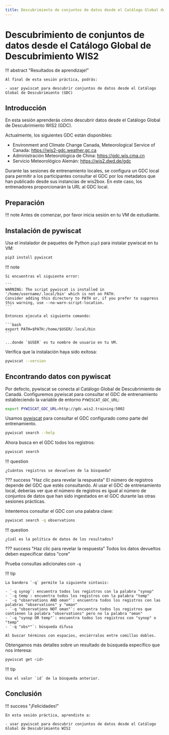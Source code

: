 ```yaml
---
title: Descubrimiento de conjuntos de datos desde el Catálogo Global de Descubrimiento WIS2
---
```


# Descubrimiento de conjuntos de datos desde el Catálogo Global de Descubrimiento WIS2

!!! abstract "Resultados de aprendizaje!"

    Al final de esta sesión práctica, podrás:

    - usar pywiscat para descubrir conjuntos de datos desde el Catálogo Global de Descubrimiento (GDC)

## Introducción

En esta sesión aprenderás cómo descubrir datos desde el Catálogo Global de Descubrimiento WIS2 (GDC).

Actualmente, los siguientes GDC están disponibles:

- Environment and Climate Change Canada, Meteorological Service of Canada: <https://wis2-gdc.weather.gc.ca>
- Administración Meteorológica de China: <https://gdc.wis.cma.cn>
- Servicio Meteorológico Alemán: <https://wis2.dwd.de/gdc>


Durante las sesiones de entrenamiento locales, se configura un GDC local para permitir a los participantes consultar el GDC por los metadatos que han publicado desde sus instancias de wis2box. En este caso, los entrenadores proporcionarán la URL al GDC local.

## Preparación

!!! note
    Antes de comenzar, por favor inicia sesión en tu VM de estudiante.

## Instalación de pywiscat

Usa el instalador de paquetes de Python `pip3` para instalar pywiscat en tu VM:
```bash
pip3 install pywiscat
```

!!! note

    Si encuentras el siguiente error:

    ```
    WARNING: The script pywiscat is installed in '/home/username/.local/bin' which is not on PATH.
    Consider adding this directory to PATH or, if you prefer to suppress this warning, use --no-warn-script-location.
    ```

    Entonces ejecuta el siguiente comando:

    ```bash
    export PATH=$PATH:/home/$USER/.local/bin
    ```

    ...donde `$USER` es tu nombre de usuario en tu VM.

Verifica que la instalación haya sido exitosa:

```bash
pywiscat --version
```

## Encontrando datos con pywiscat

Por defecto, pywiscat se conecta al Catálogo Global de Descubrimiento de Canadá. Configuremos pywiscat para consultar el GDC de entrenamiento estableciendo la variable de entorno `PYWISCAT_GDC_URL`:

```bash
export PYWISCAT_GDC_URL=http://gdc.wis2.training:5002
```

Usamos [pywiscat](https://github.com/wmo-im/pywiscat) para consultar el GDC configurado como parte del entrenamiento.

```bash
pywiscat search --help
```

Ahora busca en el GDC todos los registros:

```bash
pywiscat search
```

!!! question

    ¿Cuántos registros se devuelven de la búsqueda?

??? success "Haz clic para revelar la respuesta"
    El número de registros depende del GDC que estés consultando. Al usar el GDC de entrenamiento local, deberías ver que el número de registros es igual al número de conjuntos de datos que han sido ingestados en el GDC durante las otras sesiones prácticas.

Intentemos consultar el GDC con una palabra clave:

```bash
pywiscat search -q observations
```

!!! question

    ¿Cuál es la política de datos de los resultados?

??? success "Haz clic para revelar la respuesta"
    Todos los datos devueltos deben especificar datos "core"

Prueba consultas adicionales con `-q`

!!! tip

    La bandera `-q` permite la siguiente sintaxis:

    - `-q synop`: encuentra todos los registros con la palabra "synop"
    - `-q temp`: encuentra todos los registros con la palabra "temp"
    - `-q "observations AND oman"`: encuentra todos los registros con las palabras "observations" y "oman"
    - `-q "observations NOT oman"`: encuentra todos los registros que contienen la palabra "observations" pero no la palabra "oman"
    - `-q "synop OR temp"`: encuentra todos los registros con "synop" o "temp"
    - `-q "obs*"`: búsqueda difusa

    Al buscar términos con espacios, enciérralos entre comillas dobles.

Obtengamos más detalles sobre un resultado de búsqueda específico que nos interesa:

```bash
pywiscat get <id>
```

!!! tip

    Usa el valor `id` de la búsqueda anterior.


## Conclusión

!!! success "¡Felicidades!"

    En esta sesión práctica, aprendiste a:

    - usar pywiscat para descubrir conjuntos de datos desde el Catálogo Global de Descubrimiento WIS2
